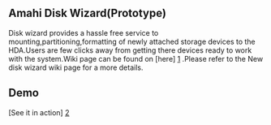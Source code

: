 Amahi Disk Wizard(Prototype)
----------------------------
Disk wizard provides a hassle free service to mounting,partitioning,formatting of newly attached storage devices to the HDA.Users are few clicks away from getting there devices ready to work with the system.Wiki page can be found on [here] [1] .Please refer to the New disk wizard wiki page for a more details.  

Demo
----

[See it in action] [2]


[1]: https://wiki.amahi.org/index.php/New_disk_wizard        "here"
[2]: http://amahi.knnect.com/                                "See it in action" 
